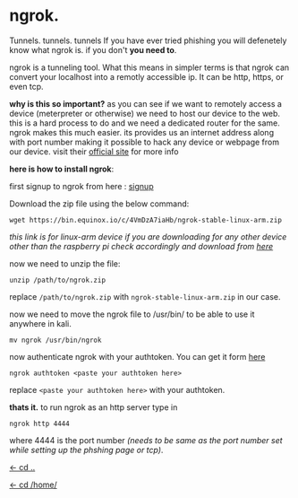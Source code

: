 # ngrok.

Tunnels. tunnels. tunnels
 If you have ever tried phishing you will defenetely know what ngrok is. if you don't **you need to**.
 
ngrok is a tunneling tool. What this means in simpler terms is that ngrok can convert your localhost into a remotly accessible ip. It can be http, https, or even tcp.

**why is this so important?**
as you can see if we want to remotely access a device (meterpreter or otherwise) we need to host our device to the web. this is a hard process to do and we need a dedicated router for the same. ngrok makes this much easier. its provides us an internet address along with port number making it possible to hack any device or webpage from our device. visit their [official site](https://ngrok.com/) for more info

**here is how to install ngrok**:

first signup to ngrok from here : [signup](https://dashboard.ngrok.com/signup)

Download the zip file using the below command: 
```
wget https://bin.equinox.io/c/4VmDzA7iaHb/ngrok-stable-linux-arm.zip
```
*this link is for linux-arm device if you are downloading for any other device other than the raspberry pi check accordingly and download from [here](https://ngrok.com/download)*

now we need to unzip the file:
```
unzip /path/to/ngrok.zip
```
replace `/path/to/ngrok.zip` with `ngrok-stable-linux-arm.zip` in our case.

now we need to move the ngrok file to /usr/bin/ to be able to use it anywhere in kali.
```
mv ngrok /usr/bin/ngrok
```
now authenticate ngrok with your authtoken. You can get it form [here](https://dashboard.ngrok.com/auth)
```
ngrok authtoken <paste your authtoken here>
```
replace `<paste your authtoken here>` with your authtoken.

**thats it.**
to run ngrok as an http server type in
```
ngrok http 4444
```
where 4444 is the port number *(needs to be same as the port number set while setting up the phshing page or tcp)*.


[<- cd ..](https://kalipiconf.tk/list)

[<- cd /home/](https://kalipiconf.tk/)
